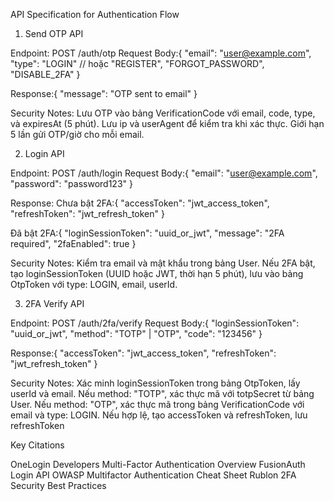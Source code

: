API Specification for Authentication Flow

1. Send OTP API

Endpoint: POST /auth/otp
Request Body:{
"email": "user@example.com",
"type": "LOGIN" // hoặc "REGISTER", "FORGOT_PASSWORD", "DISABLE_2FA"
}

Response:{
"message": "OTP sent to email"
}

Security Notes:
Lưu OTP vào bảng VerificationCode với email, code, type, và expiresAt (5 phút).
Lưu ip và userAgent để kiểm tra khi xác thực.
Giới hạn 5 lần gửi OTP/giờ cho mỗi email.

2. Login API

Endpoint: POST /auth/login
Request Body:{
"email": "user@example.com",
"password": "password123"
}

Response:
Chưa bật 2FA:{
"accessToken": "jwt_access_token",
"refreshToken": "jwt_refresh_token"
}

Đã bật 2FA:{
"loginSessionToken": "uuid_or_jwt",
"message": "2FA required",
"2faEnabled": true
}

Security Notes:
Kiểm tra email và mật khẩu trong bảng User.
Nếu 2FA bật, tạo loginSessionToken (UUID hoặc JWT, thời hạn 5 phút), lưu vào bảng OtpToken với type: LOGIN, email, userId.

3. 2FA Verify API

Endpoint: POST /auth/2fa/verify
Request Body:{
"loginSessionToken": "uuid_or_jwt",
"method": "TOTP" | "OTP",
"code": "123456"
}

Response:{
"accessToken": "jwt_access_token",
"refreshToken": "jwt_refresh_token"
}

Security Notes:
Xác minh loginSessionToken trong bảng OtpToken, lấy userId và email.
Nếu method: "TOTP", xác thực mã với totpSecret từ bảng User.
Nếu method: "OTP", xác thực mã trong bảng VerificationCode với email và type: LOGIN.
Nếu hợp lệ, tạo accessToken và refreshToken, lưu refreshToken

Key Citations

OneLogin Developers Multi-Factor Authentication Overview
FusionAuth Login API
OWASP Multifactor Authentication Cheat Sheet
Rublon 2FA Security Best Practices
